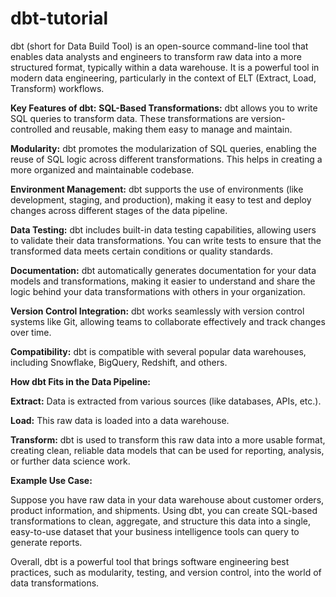 # dbt-tutorial
dbt (short for Data Build Tool) is an open-source command-line tool that enables data analysts and engineers to transform raw data into a more structured format, typically within a data warehouse. It is a powerful tool in modern data engineering, particularly in the context of ELT (Extract, Load, Transform) workflows.

**Key Features of dbt:**
**SQL-Based Transformations:** dbt allows you to write SQL queries to transform data. These transformations are version-controlled and reusable, making them easy to manage and maintain.

**Modularity:** dbt promotes the modularization of SQL queries, enabling the reuse of SQL logic across different transformations. This helps in creating a more organized and maintainable codebase.

**Environment Management:** dbt supports the use of environments (like development, staging, and production), making it easy to test and deploy changes across different stages of the data pipeline.

**Data Testing:** dbt includes built-in data testing capabilities, allowing users to validate their data transformations. You can write tests to ensure that the transformed data meets certain conditions or quality standards.

**Documentation:** dbt automatically generates documentation for your data models and transformations, making it easier to understand and share the logic behind your data transformations with others in your organization.

**Version Control Integration:** dbt works seamlessly with version control systems like Git, allowing teams to collaborate effectively and track changes over time.

**Compatibility:** dbt is compatible with several popular data warehouses, including Snowflake, BigQuery, Redshift, and others.

**How dbt Fits in the Data Pipeline:**

**Extract:** Data is extracted from various sources (like databases, APIs, etc.).

**Load:** This raw data is loaded into a data warehouse.

**Transform:** dbt is used to transform this raw data into a more usable format, creating clean, reliable data models that can be used for reporting, analysis, or further data science work.

**Example Use Case:**

Suppose you have raw data in your data warehouse about customer orders, product information, and shipments. Using dbt, you can create SQL-based transformations to clean, aggregate, and structure this data into a single, easy-to-use dataset that your business intelligence tools can query to generate reports.

Overall, dbt is a powerful tool that brings software engineering best practices, such as modularity, testing, and version control, into the world of data transformations.


